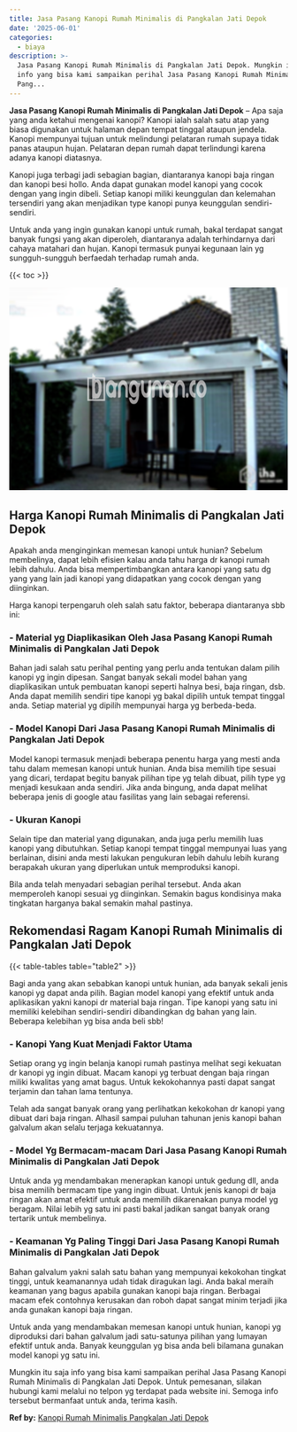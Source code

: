 ```yaml
---
title: Jasa Pasang Kanopi Rumah Minimalis di Pangkalan Jati Depok
date: '2025-06-01'
categories:
  - biaya
description: >-
  Jasa Pasang Kanopi Rumah Minimalis di Pangkalan Jati Depok. Mungkin itu saja
  info yang bisa kami sampaikan perihal Jasa Pasang Kanopi Rumah Minimalis di
  Pang...
---
```


**Jasa Pasang Kanopi Rumah Minimalis di Pangkalan Jati Depok** – Apa saja yang anda ketahui mengenai kanopi? Kanopi ialah salah satu atap yang biasa digunakan untuk halaman depan tempat tinggal ataupun jendela. Kanopi mempunyai tujuan untuk melindungi pelataran rumah supaya tidak panas ataupun hujan. Pelataran depan rumah dapat terlindungi karena adanya kanopi diatasnya.

Kanopi juga terbagi jadi sebagian bagian, diantaranya kanopi baja ringan dan kanopi besi hollo. Anda dapat gunakan model kanopi yang cocok dengan yang ingin dibeli. Setiap kanopi miliki keunggulan dan kelemahan tersendiri yang akan menjadikan type kanopi punya keunggulan sendiri-sendiri.

Untuk anda yang ingin gunakan kanopi untuk rumah, bakal terdapat sangat banyak fungsi yang akan diperoleh, diantaranya adalah terhindarnya dari cahaya matahari dan hujan. Kanopi termasuk punyai kegunaan lain yg sungguh-sungguh berfaedah terhadap rumah anda.

{{< toc >}}

![Jasa Pasang Kanopi Rumah Minimalis di Pangkalan Jati Depok](/images/harga-kanopi-minimalis-36.png)

## Harga Kanopi Rumah Minimalis di Pangkalan Jati Depok

Apakah anda menginginkan memesan kanopi untuk hunian? Sebelum membelinya, dapat lebih efisien kalau anda tahu harga dr kanopi rumah lebih dahulu. Anda bisa mempertimbangkan antara kanopi yang satu dg yang yang lain jadi kanopi yang didapatkan yang cocok dengan yang diinginkan.

Harga kanopi terpengaruh oleh salah satu faktor, beberapa diantaranya sbb ini:

### \- Material yg Diaplikasikan Oleh Jasa Pasang Kanopi Rumah Minimalis di Pangkalan Jati Depok

Bahan jadi salah satu perihal penting yang perlu anda tentukan dalam pilih kanopi yg ingin dipesan. Sangat banyak sekali model bahan yang diaplikasikan untuk pembuatan kanopi seperti halnya besi, baja ringan, dsb. Anda dapat memilih sendiri tipe kanopi yg bakal dipilih untuk tempat tinggal anda. Setiap material yg dipilih mempunyai harga yg berbeda-beda.

### \- Model Kanopi Dari Jasa Pasang Kanopi Rumah Minimalis di Pangkalan Jati Depok

Model kanopi termasuk menjadi beberapa penentu harga yang mesti anda tahu dalam memesan kanopi untuk hunian. Anda bisa memilih tipe sesuai yang dicari, terdapat begitu banyak pilihan tipe yg telah dibuat, pilih type yg menjadi kesukaan anda sendiri. Jika anda bingung, anda dapat melihat beberapa jenis di google atau fasilitas yang lain sebagai referensi.

### \- Ukuran Kanopi

Selain tipe dan material yang digunakan, anda juga perlu memilih luas kanopi yang dibutuhkan. Setiap kanopi tempat tinggal mempunyai luas yang berlainan, disini anda mesti lakukan pengukuran lebih dahulu lebih kurang berapakah ukuran yang diperlukan untuk memproduksi kanopi.

Bila anda telah menyadari sebagian perihal tersebut. Anda akan memperoleh kanopi sesuai yg diinginkan. Semakin bagus kondisinya maka tingkatan harganya bakal semakin mahal pastinya.

## Rekomendasi Ragam Kanopi Rumah Minimalis di Pangkalan Jati Depok

{{< table-tables table="table2" >}}

Bagi anda yang akan sebabkan kanopi untuk hunian, ada banyak sekali jenis kanopi yg dapat anda pilih. Bagian model kanopi yang efektif untuk anda aplikasikan yakni kanopi dr material baja ringan. Tipe kanopi yang satu ini memiliki kelebihan sendiri-sendiri dibandingkan dg bahan yang lain. Beberapa kelebihan yg bisa anda beli sbb!

### \- Kanopi Yang Kuat Menjadi Faktor Utama

Setiap orang yg ingin belanja kanopi rumah pastinya melihat segi kekuatan dr kanopi yg ingin dibuat. Macam kanopi yg terbuat dengan baja ringan miliki kwalitas yang amat bagus. Untuk kekokohannya pasti dapat sangat terjamin dan tahan lama tentunya.

Telah ada sangat banyak orang yang perlihatkan kekokohan dr kanopi yang dibuat dari baja ringan. Alhasil sampai puluhan tahunan jenis kanopi bahan galvalum akan selalu terjaga kekuatannya.

### \- Model Yg Bermacam-macam Dari Jasa Pasang Kanopi Rumah Minimalis di Pangkalan Jati Depok

Untuk anda yg mendambakan menerapkan kanopi untuk gedung dll, anda bisa memilih bermacam tipe yang ingin dibuat. Untuk jenis kanopi dr baja ringan akan amat efektif untuk anda memilih dikarenakan punya model yg beragam. Nilai lebih yg satu ini pasti bakal jadikan sangat banyak orang tertarik untuk membelinya.

### \- Keamanan Yg Paling Tinggi Dari Jasa Pasang Kanopi Rumah Minimalis di Pangkalan Jati Depok

Bahan galvalum yakni salah satu bahan yang mempunyai kekokohan tingkat tinggi, untuk keamanannya udah tidak diragukan lagi. Anda bakal meraih keamanan yang bagus apabila gunakan kanopi baja ringan. Berbagai macam efek contohnya kerusakan dan roboh dapat sangat minim terjadi jika anda gunakan kanopi baja ringan.

Untuk anda yang mendambakan memesan kanopi untuk hunian, kanopi yg diproduksi dari bahan galvalum jadi satu-satunya pilihan yang lumayan efektif untuk anda. Banyak keunggulan yg bisa anda beli bilamana gunakan model kanopi yg satu ini.

Mungkin itu saja info yang bisa kami sampaikan perihal Jasa Pasang Kanopi Rumah Minimalis di Pangkalan Jati Depok. Untuk pemesanan, silakan hubungi kami melalui no telpon yg terdapat pada website ini. Semoga info tersebut bermanfaat untuk anda, terima kasih.

**Ref by:**  [Kanopi Rumah Minimalis Pangkalan Jati Depok](https://id.wikipedia.org/wiki/Kanopi)
